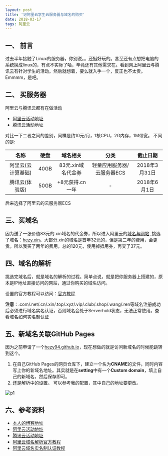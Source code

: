```yaml
---
layout: post
title: '记阿里云学生云服务器与域名的购买'
date: 2018-03-17
tags: 阿里云
---
```


## 一、 前言
过去半年接触了Linux的服务器，你别说。。还挺好玩的。甚至还有点想把电脑的系统换成linux的，有点不实际了哈，毕竟还有其他需求在。看到网上阿里云与腾讯云有针对学生的活动。然后就想着，要么就入手一个，反正也不太贵。Emmmm，是吧。

## 二、 买服务器
阿里云与腾讯云都有在做活动

- [阿里云活动地址](https://promotion.aliyun.com/ntms/campus2017.html)
- [腾讯云活动地址](https://cloud.tencent.com/act/campus/)

对比一下二者之间的差别，同样是约10元/月，1核CPU，2G内存，1M带宽。
不同的是:

|名称|硬盘|域名相关|分类|截止日期|
|:-:|:-:|:-:|:-:|:-:|
|阿里云(云计算基础)|40GB|83元.xin域名代金券|轻量应用服务器/云服务器ECS|2018年3月31日|
|腾讯云(体验版)|50GB|+8元获得.cn一年|-|2018年6月1日|

后来选择了阿里云的云服务器ECS

## 三、买域名
因为送了一张价值83元的.xin域名的代金券，所以进入阿里云的[域名与网站](https://wanwang.aliyun.com/?spm=5176.8142029.388261.550.4a4976f4dYXQST)
,挑选了域名：[hezy.xin](hezy.xin)。大部分.xin的域名是首年32元的，但是第二年的费用，会更贵。所以我买了两年的费用，总的120元，使用掉抵用券，再交了37元。

## 四、域名的解析
挑选完域名后，就是域名的解析的过程。简单点说，就是把你服务器上搭建的，原本是IP地址直接访问的网站，通过你购买的域名访问。

设置的官方教程可以访问：[官方教程](https://help.aliyun.com/document_detail/29716.html?&msctype=email&mscareaid=cn&mscsiteid=cn&mscmsgid=4620118031700401098&)

**注意**：.com/.net/.cn/.xin/.top/.xyz/.vip/.club/.shop/.wang/.ren等域名注册成功后必须进行域名实名认证，否则域名会处于Serverhold状态，无法正常使用。查看[域名如何实名制认证](https://help.aliyun.com/knowledge_detail/35881.html)

## 五、新域名关联GitHub Pages
因为之前申请了一个[hezy94.github.io](hezy94.github.io)，现在想做的就是访问新域名的时候能跳转到这个。
1. 在自己GitHub Pages的网页仓库下，建立一个名为**CNAME**的文件，同时内容写上你的新域名地址。其实就是在**setting**中有一个**Custom domain**，填上自己的新域名，然后保存即可。
2. 还是解析中的设置。
可以参考我的配置，其中自己的地址要更改。

![p1](http://35.194.234.238/pic/20180317-1.png)


## 六、参考资料
- [本人的博客地址](hezy.xin)
- [阿里云活动地址](https://promotion.aliyun.com/ntms/campus2017.html)
- [腾讯云活动地址](https://cloud.tencent.com/act/campus/)
- [阿里云域名解析官方教程](https://help.aliyun.com/document_detail/29716.html?&msctype=email&mscareaid=cn&mscsiteid=cn&mscmsgid=4620118031700401098&)
- [阿里云域名实名制认证教程](https://help.aliyun.com/knowledge_detail/35881.html)

